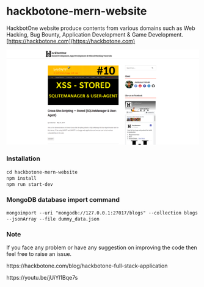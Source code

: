 # hackbotone-mern-website
HackbotOne website produce contents from various domains such as Web Hacking, Bug Bounty, Application Development &amp; Game Development. 
[https://hackbotone.com](https://hackbotone.com)

<img src="Screenshots/hackbotone.png"/>


### Installation
``````````````````````````
cd hackbotone-mern-website 
npm install
npm run start-dev
``````````````````````````

### MongoDB database import command
``````````````````````````````````````````````````````````````````````````````````````````````````````````
mongoimport --uri "mongodb://127.0.0.1:27017/blogs" --collection blogs --jsonArray --file dummy_data.json
``````````````````````````````````````````````````````````````````````````````````````````````````````````

### Note
If you face any problem or have any suggestion on improving the code then feel free to raise an issue.


<p>
  https://hackbotone.com/blog/hackbotone-full-stack-application
</p>
<p>
https://youtu.be/jUiYl1Bqe7s
</p>

